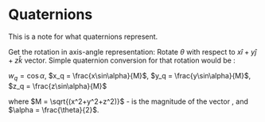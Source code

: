 # Quaternions
This is a note for what quaternions represent. 

Get the rotation in axis-angle representation: 
Rotate $\theta$ with respect to $x\hat{i}+y\hat{j}+z\hat{k}$ vector. 
Simple quaternion conversion for that rotation would be :

$w_q = \cos\alpha$,
$x_q = \frac{x\sin\alpha}{M}$,
$y_q = \frac{y\sin\alpha}{M}$,
$z_q = \frac{z\sin\alpha}{M}$

where $M = \sqrt{(x^2+y^2+z^2)}$ - is the magnitude of the vector , and $\alpha = \frac{\theta}{2}$. 




